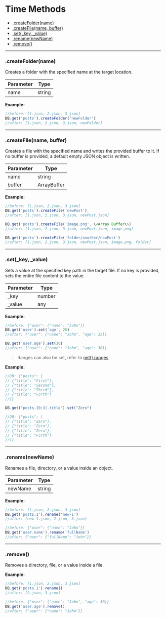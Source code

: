 # Time Methods

- [.createFolder(name)](#createfoldername)
- [.createFile(name, buffer)](#createfilename-buffer)
- [.set(\_key, \_value)](#set_key-_value)
- [.rename(newName)](#renamenewname)
- [.remove()](#remove)

---
### .createFolder(name)
Creates a folder with the specified name at the target location.

| Parameter | Type   |
| --------- | ------ |
| name      | string |

**Example:**
```js
//before: [1.json, 2.json, 3.json]
DB.get('posts').createFolder('newFolder')
//after: [1.json, 2.json, 3.json, newFolder]
```

---
### .createFile(name, buffer)
Creates a file with the specified name and writes the provided buffer to it. If no buffer is provided, a default empty JSON object is written.

| Parameter | Type        |
| --------- | ----------- |
| name      | string      |
| buffer    | ArrayBuffer |

**Example:**
```js
//before: [1.json, 2.json, 3.json]
DB.get('posts').createFile('newPost')
//after: [1.json, 2.json, 3.json, newPost.json]

DB.get('posts').createFile('image.png', \<Array Buffer\>)
//after: [1.json, 2.json, 3.json, newPost.json, image.png]

DB.get('posts').createFile('folder/another/newPost')
//after: [1.json, 2.json, 3.json, newPost.json, image.png, folder]
```

---
### .set(_key, _value)
Sets a value at the specified key path in the target file. If no key is provided, sets the entire file content to the value.

| Parameter | Type   |
| --------- | ------ |
| _key      | number |
| _value    | any    |

**Example:**
```js
//before: {"user": {"name": "John"}}
DB.get('user').set('age', 25)
//after: {"user": {"name": "John", "age": 25}}

DB.get('user.age').set(30)
//after: {"user": {"name": "John", "age": 30}}
```

> Ranges can also be set, refer to [get() ranges](./Read.md#range-selector)

**Example:**
```js
//DB: {"posts": [
// {"title": "First"},
// {"title": "Second"},
// {"title": "Third"},
// {"title": "Forth"}
//]}

DB.get("posts.[0:3].title").set("Zero")

//DB: {"posts": [
// {"title": "Zero"},
// {"title": "Zero"},
// {"title": "Zero"},
// {"title": "Forth"}
//]}
```

---
### .rename(newName)
Renames a file, directory, or a value inside an object.

| Parameter | Type   |
| --------- | ------ |
| newName   | string |

**Example:**
```js
//before: [1.json, 2.json, 3.json]
DB.get('posts.1').rename('new-1')
//after: [new-1.json, 2.json, 3.json]
```

```js
//before: {"user": {"name": "John"}}
DB.get('user.name').rename('fullName')
//after: {"user": {"fullName": "John"}}
```

---
### .remove()
Removes a directory, file, or a value inside a file.

**Example:**
```js
//before: [1.json, 2.json, 3.json]
DB.get('posts.1').rename()
//after: [2.json, 3.json]
```

```js
//before: {"user": {"name": "John", "age": 30}}
DB.get('user.age').remove()
//after: {"user": {"name": "John"}}
```